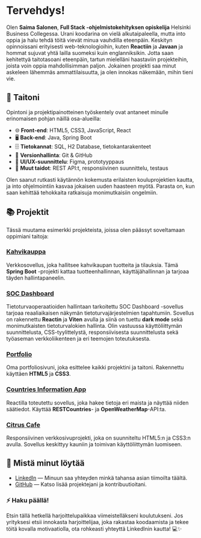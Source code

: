 # Tervehdys!

Olen **Saima Salonen**, **Full Stack -ohjelmistokehityksen opiskelija** Helsinki Business Collegessa. Urani koodarina on vielä alkutaipaleella, mutta into oppia ja halu tehdä töitä vievät minua vauhdilla eteenpäin. Keskityn opinnoissani erityisesti web-teknologioihin, kuten **Reactiin** ja **Javaan** ja hommat sujuvat yhtä lailla suomeksi kuin englanniksikin. Jotta saan kehitettyä taitotasoani eteenpäin, tartun mielelläni haastaviin projekteihin, joista voin oppia mahdollisimman paljon. Jokainen projekti saa minut askeleen lähemmäs ammattilaisuutta, ja olen innokas näkemään, mihin tieni vie.

## 🔧 Taitoni

Opintoni ja projektipainotteinen työskentely ovat antaneet minulle erinomaisen pohjan näillä osa-alueilla:

- 🌐 **Front-end**: HTML5, CSS3, JavaScript, React
- 🖥️ **Back-end**: Java, Spring Boot
- 🗄️ **Tietokannat**: SQL, H2 Database, tietokantarakenteet
- 🔄 **Versionhallinta**: Git & GitHub
- 🎨 **UI/UX-suunnittelu**: Figma, prototyyppaus
- 🧠 **Muut taidot**: REST API:t, responsiivinen suunnittelu, testaus

Olen saanut rutkasti käytännön kokemusta erilaisten kouluprojektien kautta, ja into ohjelmointiin kasvaa jokaisen uuden haasteen myötä. Parasta on, kun saan kehittää tehokkaita ratkaisuja monimutkaisiin ongelmiin.

## 📚 Projektit

Tässä muutama esimerkki projekteista, joissa olen päässyt soveltamaan oppimiani taitoja:

### [Kahvikauppa](https://github.com/Saima445/kahvikauppa)
Verkkosovellus, joka hallitsee kahvikaupan tuotteita ja tilauksia. Tämä **Spring Boot** -projekti kattaa tuotteenhallinnan, käyttäjähallinnan ja tarjoaa täyden hallintapaneelin.

### [SOC Dashboard](https://github.com/IsratJahan13/official_soc_dashboard)
Tietoturvaoperaatioiden hallintaan tarkoitettu SOC Dashboard -sovellus tarjoaa reaaliaikaisen näkymän tietoturvajärjestelmien tapahtumiin. Sovellus on rakennettu **Reactin** ja **Viten** avulla ja siinä on tuettu **dark mode** sekä monimutkaisten tietoturvalokien hallinta. Olin vastuussa käyttöliittymän suunnittelusta, CSS-tyylittelystä, responsiivisesta suunnittelusta sekä työaseman verkkoliikenteen ja eri teemojen toteutuksesta.

### [Portfolio](https://saima445.github.io/portfolio-saima/)
Oma portfoliosivuni, joka esittelee kaikki projektini ja taitoni. Rakennettu käyttäen **HTML5** ja **CSS3**.

### [Countries Information App](https://saima445.github.io/05-react-maiden-tiedot/)
Reactilla toteutettu sovellus, joka hakee tietoja eri maista ja näyttää niiden säätiedot. Käyttää **RESTCountries**- ja **OpenWeatherMap**-API:ta.

### [Citrus Cafe](https://saima445.github.io/09-citrus-cafe/)
Responsiivinen verkkosivuprojekti, joka on suunniteltu HTML5:n ja CSS3:n avulla. Sovellus keskittyy kauniin ja toimivan käyttöliittymän luomiseen.

## 🚀 Mistä minut löytää

- [LinkedIn](https://www.linkedin.com/in/saima-salonen) — Minuun saa yhteyden minkä tahansa asian tiimoilta täältä.
- [GitHub](https://github.com/Saima445) — Katso lisää projektejani ja kontribuutioitani.

### ⚡ Haku päällä!

Etsin tällä hetkellä harjoittelupaikkaa viimeistelläkseni koulutukseni. Jos yrityksesi etsii innokasta harjoittelijaa, joka rakastaa koodaamista ja tekee töitä kovalla motivaatiolla, ota rohkeasti yhteyttä LinkedInin kautta! 💻✨
